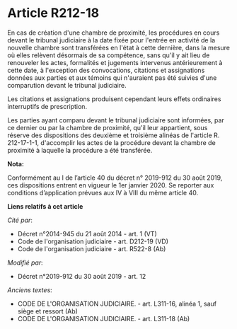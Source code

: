# Article R212-18

En cas de création d'une chambre de proximité, les procédures en cours devant le tribunal judiciaire à la date fixée pour
l'entrée en activité de la nouvelle chambre sont transférées en l'état à cette dernière, dans la mesure où elles relèvent
désormais de sa compétence, sans qu'il y ait lieu de renouveler les actes, formalités et jugements intervenus antérieurement
à cette date, à l'exception des convocations, citations et assignations données aux parties et aux témoins qui n'auraient pas
été suivies d'une comparution devant le tribunal judiciaire.

Les citations et assignations produisent cependant leurs effets ordinaires interruptifs de prescription.

Les parties ayant comparu devant le tribunal judiciaire sont informées, par ce dernier ou par la chambre de proximité, qu'il
leur appartient, sous réserve des dispositions des deuxième et troisième alinéas de l'article R. 212-17-1-1, d'accomplir les
actes de la procédure devant la chambre de proximité à laquelle la procédure a été transférée.

**Nota:**

Conformément au I de l’article 40 du décret n° 2019-912 du 30 août 2019, ces dispositions entrent en vigueur le 1er janvier
2020. Se reporter aux conditions d’application prévues aux IV à VIII du même article 40.

**Liens relatifs à cet article**

_Cité par_:

  - Décret n°2014-945 du 21 août 2014 - art. 1 (VT)
  - Code de l'organisation judiciaire - art. D212-19 (VD)
  - Code de l'organisation judiciaire - art. R522-8 (Ab)

_Modifié par_:

  - Décret n°2019-912 du 30 août 2019 - art. 12

_Anciens textes_:

  - CODE DE L'ORGANISATION JUDICIAIRE. - art. L311-16, alinéa 1, sauf siège et ressort (Ab)
  - CODE DE L'ORGANISATION JUDICIAIRE. - art. L311-18 (Ab)
